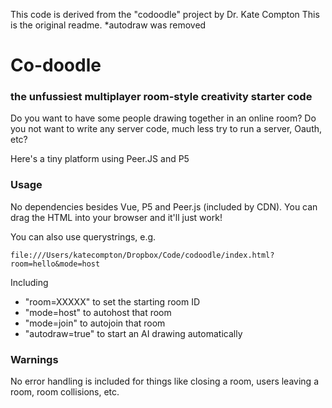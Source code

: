 This code is derived from the "codoodle" project by Dr. Kate Compton
This is the original readme.
*autodraw was removed

# Co-doodle
### the unfussiest multiplayer room-style creativity starter code

Do you want to have some people drawing together in an online room?  Do you not want to write any server code, much less try to run a server, Oauth, etc?

Here's a tiny platform using Peer.JS and P5 

### Usage

No dependencies besides Vue, P5 and Peer.js (included by CDN). You can drag the HTML into your browser and it'll just work!  

You can also use querystrings, e.g. 

```file:///Users/katecompton/Dropbox/Code/codoodle/index.html?room=hello&mode=host```

Including 

* "room=XXXXX" to set the starting room ID
* "mode=host" to autohost that room
* "mode=join" to autojoin that room
* "autodraw=true" to start an AI drawing automatically

### Warnings

No error handling is included for things like closing a room, users leaving a room, room collisions, etc.

